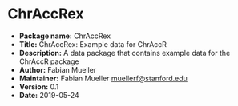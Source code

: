 # ChrAccRex
* __Package name:__ ChrAccRex
* __Title:__ ChrAccRex: Example data for ChrAccR
* __Description:__ A data package that contains example data for the ChrAccR package
* __Author:__ Fabian Mueller
* __Maintainer:__ Fabian Mueller <muellerf@stanford.edu>
* __Version:__ 0.1
* __Date:__ 2019-05-24
